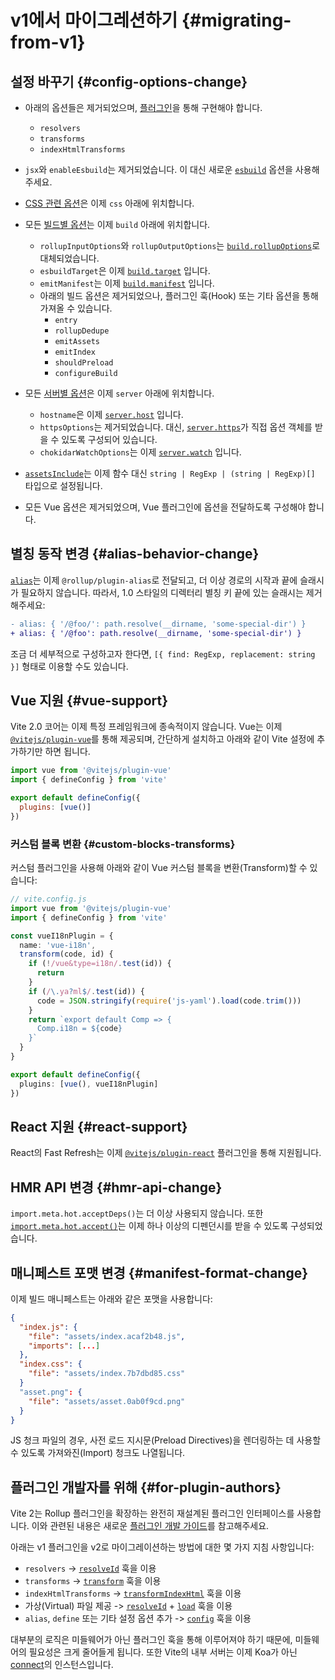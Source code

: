 # v1에서 마이그레션하기 {#migrating-from-v1}

## 설정 바꾸기 {#config-options-change}

- 아래의 옵션들은 제거되었으며, [플러그인](./api-plugin)을 통해 구현해야 합니다.

  - `resolvers`
  - `transforms`
  - `indexHtmlTransforms`

- `jsx`와 `enableEsbuild`는 제거되었습니다. 이 대신 새로운 [`esbuild`](/config/#esbuild) 옵션을 사용해주세요.

- [CSS 관련 옵션](/config/#css-modules)은 이제 `css` 아래에 위치합니다.

- 모든 [빌드별 옵션](/config/#build-options)는 이제 `build` 아래에 위치합니다.

  - `rollupInputOptions`와 `rollupOutputOptions`는 [`build.rollupOptions`](/config/#build-rollupoptions)로 대체되었습니다.
  - `esbuildTarget`은 이제 [`build.target`](/config/#build-target) 입니다.
  - `emitManifest`는 이제 [`build.manifest`](/config/#build-manifest) 입니다.
  - 아래의 빌드 옵션은 제거되었으나, 플러그인 훅(Hook) 또는 기타 옵션을 통해 가져올 수 있습니다.
    - `entry`
    - `rollupDedupe`
    - `emitAssets`
    - `emitIndex`
    - `shouldPreload`
    - `configureBuild`

- 모든 [서버별 옵션](/config/#server-options)은 이제 `server` 아래에 위치합니다.

  - `hostname`은 이제 [`server.host`](/config/#server-host) 입니다.
  - `httpsOptions`는 제거되었습니다. 대신, [`server.https`](/config/#server-https)가 직접 옵션 객체를 받을 수 있도록 구성되어 있습니다.
  - `chokidarWatchOptions`는 이제 [`server.watch`](/config/#server-watch) 입니다.

- [`assetsInclude`](/config/#assetsinclude)는 이제 함수 대신 `string | RegExp | (string | RegExp)[]` 타입으로 설정됩니다.

- 모든 Vue 옵션은 제거되었으며, Vue 플러그인에 옵션을 전달하도록 구성해야 합니다.

## 별칭 동작 변경 {#alias-behavior-change}

[`alias`](/config/#resolve-alias)는 이제 `@rollup/plugin-alias`로 전달되고, 더 이상 경로의 시작과 끝에 슬래시가 필요하지 않습니다. 따라서, 1.0 스타일의 디렉터리 별칭 키 끝에 있는 슬래시는 제거해주세요:

```diff
- alias: { '/@foo/': path.resolve(__dirname, 'some-special-dir') }
+ alias: { '/@foo': path.resolve(__dirname, 'some-special-dir') }
```

조금 더 세부적으로 구성하고자 한다면, `[{ find: RegExp, replacement: string }]` 형태로 이용할 수도 있습니다.

## Vue 지원 {#vue-support}

Vite 2.0 코어는 이제 특정 프레임워크에 종속적이지 않습니다. Vue는 이제 [`@vitejs/plugin-vue`](https://github.com/vitejs/vite/tree/main/packages/plugin-vue)를 통해 제공되며, 간단하게 설치하고 아래와 같이 Vite 설정에 추가하기만 하면 됩니다.

```js
import vue from '@vitejs/plugin-vue'
import { defineConfig } from 'vite'

export default defineConfig({
  plugins: [vue()]
})
```

### 커스텀 블록 변환 {#custom-blocks-transforms}

커스텀 플러그인을 사용해 아래와 같이 Vue 커스텀 블록을 변환(Transform)할 수 있습니다:

```ts
// vite.config.js
import vue from '@vitejs/plugin-vue'
import { defineConfig } from 'vite'

const vueI18nPlugin = {
  name: 'vue-i18n',
  transform(code, id) {
    if (!/vue&type=i18n/.test(id)) {
      return
    }
    if (/\.ya?ml$/.test(id)) {
      code = JSON.stringify(require('js-yaml').load(code.trim()))
    }
    return `export default Comp => {
      Comp.i18n = ${code}
    }`
  }
}

export default defineConfig({
  plugins: [vue(), vueI18nPlugin]
})
```

## React 지원 {#react-support}

React의 Fast Refresh는 이제 [`@vitejs/plugin-react`](https://github.com/vitejs/vite/tree/main/packages/plugin-react) 플러그인을 통해 지원됩니다.

## HMR API 변경 {#hmr-api-change}

`import.meta.hot.acceptDeps()`는 더 이상 사용되지 않습니다. 또한 [`import.meta.hot.accept()`](./api-hmr#hot-accept-deps-cb)는 이제 하나 이상의 디펜던시를 받을 수 있도록 구성되었습니다.

## 매니페스트 포맷 변경 {#manifest-format-change}

이제 빌드 매니페스트는 아래와 같은 포맷을 사용합니다:

```json
{
  "index.js": {
    "file": "assets/index.acaf2b48.js",
    "imports": [...]
  },
  "index.css": {
    "file": "assets/index.7b7dbd85.css"
  }
  "asset.png": {
    "file": "assets/asset.0ab0f9cd.png"
  }
}
```

JS 청크 파일의 경우, 사전 로드 지시문(Preload Directives)을 렌더링하는 데 사용할 수 있도록 가져와진(Import) 청크도 나열됩니다.

## 플러그인 개발자를 위해 {#for-plugin-authors}

Vite 2는 Rollup 플러그인을 확장하는 완전히 재설계된 플러그인 인터페이스를 사용합니다. 이와 관련된 내용은 새로운 [플러그인 개발 가이드](./api-plugin)를 참고해주세요.

아래는 v1 플러그인을 v2로 마이그레이션하는 방법에 대한 몇 가지 지침 사항입니다:

- `resolvers` -> [`resolveId`](https://rollupjs.org/guide/en/#resolveid) 훅을 이용
- `transforms` -> [`transform`](https://rollupjs.org/guide/en/#transform) 훅을 이용
- `indexHtmlTransforms` -> [`transformIndexHtml`](./api-plugin#transformindexhtml) 훅을 이용
- 가상(Virtual) 파일 제공 -> [`resolveId`](https://rollupjs.org/guide/en/#resolveid) + [`load`](https://rollupjs.org/guide/en/#load) 훅을 이용
- `alias`, `define` 또는 기타 설정 옵션 추가 -> [`config`](./api-plugin#config) 훅을 이용

대부분의 로직은 미들웨어가 아닌 플러그인 훅을 통해 이루어져야 하기 때문에, 미들웨어의 필요성은 크게 줄어들게 됩니다. 또한 Vite의 내부 서버는 이제 Koa가 아닌 [connect](https://github.com/senchalabs/connect)의 인스턴스입니다.

